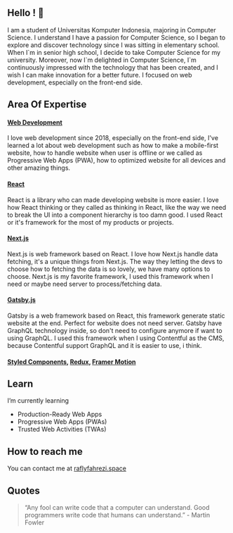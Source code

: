 ## Hello ! 👋

I am a student of Universitas Komputer Indonesia, majoring in Computer Science. I understand I have a passion for Computer Science, so I began to explore and discover technology since I was sitting in elementary school. When I\`m in senior high school, I decide to take Computer Science for my university. Moreover, now I\`m delighted in Computer Science, I\`m continuously impressed with the technology that has been created, and I wish I can make innovation for a better future. I focused on web development, especially on the front-end side.

## Area Of Expertise
#### [Web Development](https://www.google.com/search?q=web+development)
I love web development since 2018, especially on the front-end side, I've learned a lot about web development such as how to make a mobile-first website, how to handle website when user is offline or we called as Progressive Web Apps (PWA), how to optimized website for all devices and other amazing things.

#### [React](https://reactjs.org/) 
React is a library who can made developing website is more easier. I love how React thinking or they called as thinking in React, like the way we need to break the UI into a component hierarchy is too damn good. I used React or it's framework for the most of my products or projects.

#### [Next.js](https://nextjs.org/) 
Next.js is web framework based on React. I love how Next.js handle data fetching, it's a unique things from Next.js. The way they letting the devs to choose how to fetching the data is so lovely, we have many options to choose. Next.js is my favorite framework, I used this framework when I need or maybe need server to process/fetching data.

#### [Gatsby.js](https://www.gatsbyjs.com/docs/quick-start/)
Gatsby is a web framework based on React, this framework generate static website at the end. Perfect for website does not need server. Gatsby have GraphQL technology inside, so don't need to configure anymore if want to using GraphQL. I used this framework when I using Contentful as the CMS, because Contentful support GraphQL and it is easier to use, i think.

#### [Styled Components](https://styled-components.com/), [Redux](https://redux.js.org/), [Framer Motion](https://www.framer.com/motion/)

## Learn

I’m currently learning
   * Production-Ready Web Apps 
   * Progressive Web Apps (PWAs)
   * Trusted Web Activities (TWAs) 

## How to reach me

You can contact me at [raflyfahrezi.space](https://raflyfahrezi.space)

## Quotes
> “Any fool can write code that a computer can understand. Good programmers write code that humans can understand.” - Martin Fowler

<!--
**raflyfahrezi/raflyfahrezi** is a ✨ _special_ ✨ repository because its `README.md` (this file) appears on your GitHub profile.

Here are some ideas to get you started:

- Hi there 👋 
- 🔭 I’m currently working on ...
- 🌱 I’m currently learning ...
- 👯 I’m looking to collaborate on ...
- 🤔 I’m looking for help with ...
- 💬 Ask me about ...
- 📫 How to reach me: ...
- 😄 Pronouns: ...
- ⚡ Fun fact: ...

    * Next.js - [Documentation](https://nextjs.org/)
   * Gatsby - [Documentation](https://www.gatsbyjs.com/docs/quick-start/)
   * React - [Documentation](https://reactjs.org/)
-->
